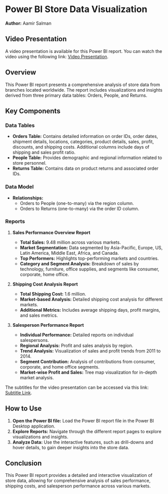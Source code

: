 # Power BI Store Data Visualization

**Author:** Aamir Salman
## Video Presentation
A video presentation is available for this Power BI report. You can watch the video using the following link: [Video Presentation](https://drive.google.com/file/d/1kKxAmPlz4brVhTPpHWgPf3m07RDt5kPP/view?usp=sharing).

## Overview
This Power BI report presents a comprehensive analysis of store data from branches located worldwide. The report includes visualizations and insights derived from three primary data tables: Orders, People, and Returns. 


## Key Components
### Data Tables
- **Orders Table:** Contains detailed information on order IDs, order dates, shipment details, locations, categories, product details, sales, profit, discounts, and shipping costs. Additional columns include days of shipping and sales profit ratio.
- **People Table:** Provides demographic and regional information related to store personnel.
- **Returns Table:** Contains data on product returns and associated order IDs.

### Data Model
- **Relationships:** 
  - Orders to People (one-to-many) via the region column.
  - Orders to Returns (one-to-many) via the order ID column.

### Reports
1. **Sales Performance Overview Report**
   - **Total Sales:** 9.48 million across various markets.
   - **Market Segmentation:** Data segmented by Asia-Pacific, Europe, US, Latin America, Middle East, Africa, and Canada.
   - **Top Performers:** Highlights top-performing markets and countries.
   - **Category and Segment Analysis:** Breakdown of sales by technology, furniture, office supplies, and segments like consumer, corporate, home office.

2. **Shipping Cost Analysis Report**
   - **Total Shipping Cost:** 1.6 million.
   - **Market-based Analysis:** Detailed shipping cost analysis for different markets.
   - **Additional Metrics:** Includes average shipping days, profit margins, and sales metrics.

3. **Salesperson Performance Report**
   - **Individual Performance:** Detailed reports on individual salespersons.
   - **Regional Analysis:** Profit and sales analysis by region.
   - **Trend Analysis:** Visualization of sales and profit trends from 2011 to 2014.
   - **Segment Contribution:** Analysis of contributions from consumer, corporate, and home office segments.
   - **Market-wise Profit and Sales:** Tree map visualization for in-depth market analysis.

The subtitles for the video presentation can be accessed via this link: [Subtitle Link](https://drive.google.com/file/d/14M9-aqZ8gwbQB9jp4pg9TXTZScxNdeZp/view?usp=drive_link).

## How to Use
1. **Open the Power BI file:** Load the Power BI report file in the Power BI Desktop application.
2. **Explore Reports:** Navigate through the different report pages to explore visualizations and insights.
3. **Analyze Data:** Use the interactive features, such as drill-downs and hover details, to gain deeper insights into the store data.

## Conclusion
This Power BI report provides a detailed and interactive visualization of store data, allowing for comprehensive analysis of sales performance, shipping costs, and salesperson performance across various markets.

